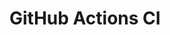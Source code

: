# GitHub Actions CI
















































































































































































































































































































































































































































































































































































































































































































































































































































































































































































































































































































































































































































































































































































































































































































































































































































































































































































































































































































































































































































































































































































































































































































































































































































































































































































































































































































































































































































